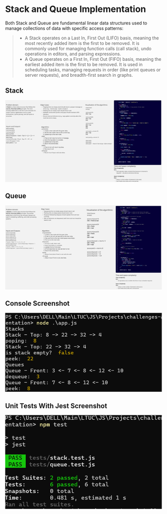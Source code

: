 # Stack and Queue Implementation

Both Stack and Queue are fundamental linear data structures used to manage collections of data with specific access patterns:

>- A Stack operates on a Last In, First Out (LIFO) basis, meaning the most recently added item is the first to be removed. It is commonly used for managing function calls (call stack), undo operations in editors, and parsing expressions.
>- A Queue operates on a First In, First Out (FIFO) basis, meaning the earliest added item is the first to be removed. It is used in scheduling tasks, managing requests in order (like print queues or server requests), and breadth-first search in graphs.

## Stack

![Stack](images/stack-wb.jpg)

## Queue

![Queue](images/queue-wb.jpg)

## Console Screenshot

![co](./images/co.png)

## Unit Tests With Jest Screenshot

![ut](./images/ut.png)
